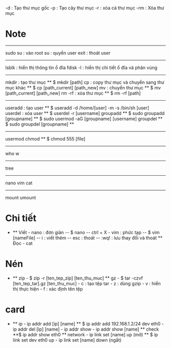 -d  : Tạo thư mục gốc 
-p  : Tạo cây thư mục 
-r  : xóa cả thư mục 
-rm : Xóa thư mục  

# Note

***
sudo su : vào root
su  : quyền user
exit : thoát user
***
lsblk    : hiển thị thông tin ổ đĩa 
fdisk -l : hiển thị chi tiết ổ đĩa và phân vùng 

***
mkdir : tạo thư mục
    ** $ mkdir [path]
cp : copy thư mục và chuyển sang thư mục khác 
    ** $ cp [path_current] [path_new]
mv : chuyển thư mục 
    ** $ mv [path_current] [path_new]
rm -rf : xóa thư mục
    ** $ rm -rf [path]

***
useradd : tạo user 
    ** $ useradd -d /home/[user] -m -s /bin/sh [user]
userdel : xóa user
    ** $ userdel -r [username]
groupadd
    ** $ sudo groupadd [groupname]
    ** $ sudo usermod -aG [groupname] [username]
groupdel
    ** $ sudo groupdel [groupname]
    ** 

***
usermod
chmod
    ** $ chmod 555 [file]
***
who
w
***
tree
***
nano 
vim 
cat

***
mount 
umount

#  Chi tiết 
*  
    ** Viết 
        - nano : đơn giản 
            -- $ nano
            -- ctrl + X
        - vim : phức tạp 
            -- $ vim [nameFile]
            -- i : viết thêm 
            -- esc : thoát 
            -- :wq! : lưu thay đổi và thoát 
    ** Đọc 
        - cat 

# Nén
*
    ** zip 
        - $ zip -r [ten_tep_zip] [ten_thu_muc]
    ** gz 
        - $ tar -czvf [ten_tep_tar].gz [ten_thu_muc]
            - c : tạo tệp tar 
            - z : dùng gzip 
            - v : hiển thị thực hiện
            - f : xác định tên tệp 

# card
*
    ** ip
        - ip addr add [ip] [name]
                ** $ ip addr add 192.168.1.2/24 dev eth0 
        - ip addr del [ip] [name]
        - ip addr show 
        - ip addr show [name]
            ** check 
            **$ ip addr show eth0
    ** network 
        - ip link set [name] up (mở)
            ** $ ip link set dev eth0 up
        - ip link set [name] down (ngắt)


